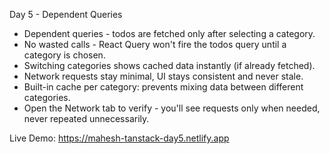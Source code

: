 Day 5 - Dependent Queries

- Dependent queries - todos are fetched only after selecting a category.
- No wasted calls - React Query won't fire the todos query until a category is chosen.
- Switching categories shows cached data instantly (if already fetched).
- Network requests stay minimal, UI stays consistent and never stale.
- Built-in cache per category: prevents mixing data between different categories.
- Open the Network tab to verify - you'll see requests only when needed, never repeated unnecessarily.

Live Demo: https://mahesh-tanstack-day5.netlify.app